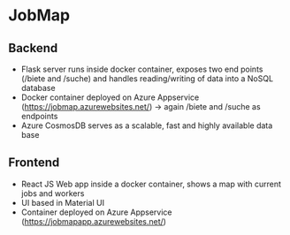 # JobMap

## Backend

- Flask server runs inside docker container, exposes two end points (/biete and /suche) and handles reading/writing of data into a NoSQL database
- Docker container deployed on Azure Appservice (https://jobmap.azurewebsites.net/) -> again /biete and /suche as endpoints
- Azure CosmosDB serves as a scalable, fast and highly available data base

## Frontend

- React JS Web app inside a docker container, shows a map with current jobs and workers
- UI based in Material UI
- Container deployed on Azure Appservice (https://jobmapapp.azurewebsites.net/)
